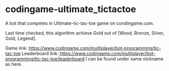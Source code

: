 # codingame-ultimate_tictactoe
A bot that competes in Ultimate-tic-tac-toe game on condingame.com.

Last time checked, this algorithm achieve Gold out of [Wood, Bronze, Silver, Gold, Legend].

Game link: https://www.codingame.com/multiplayer/bot-programming/tic-tac-toe
Leaderboard link: https://www.codingame.com/multiplayer/bot-programming/tic-tac-toe/leaderboard
I can be found under same nickname as here.
